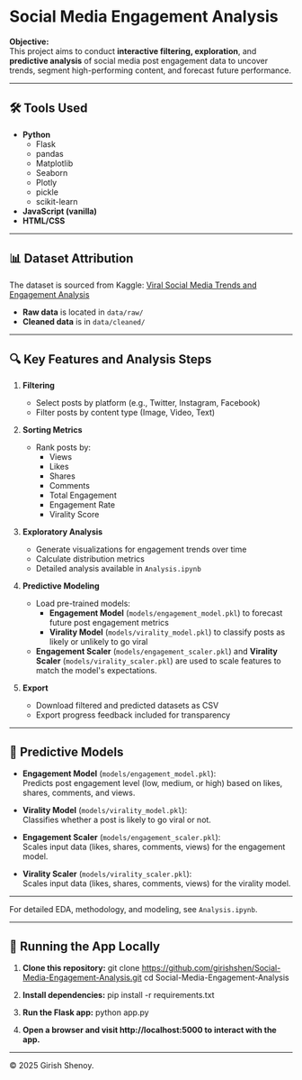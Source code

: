 # Social Media Engagement Analysis

**Objective:**  
This project aims to conduct **interactive filtering, exploration**, and **predictive analysis** of social media post engagement data to uncover trends, segment high-performing content, and forecast future performance.

---

## 🛠 **Tools Used**
- **Python**  
  - Flask  
  - pandas  
  - Matplotlib  
  - Seaborn  
  - Plotly  
  - pickle
  - scikit-learn
- **JavaScript (vanilla)**
- **HTML/CSS**

---

## 📊 **Dataset Attribution**

The dataset is sourced from Kaggle:  [Viral Social Media Trends and Engagement Analysis](https://www.kaggle.com/datasets/atharvasoundankar/viral-social-media-trends-and-engagement-analysis)

- **Raw data** is located in `data/raw/`
- **Cleaned data** is in `data/cleaned/`

---

## 🔍 **Key Features and Analysis Steps**

1. **Filtering**  
   - Select posts by platform (e.g., Twitter, Instagram, Facebook)
   - Filter posts by content type (Image, Video, Text)
   
2. **Sorting Metrics**  
   - Rank posts by: 
     - Views
     - Likes
     - Shares
     - Comments
     - Total Engagement
     - Engagement Rate
     - Virality Score

3. **Exploratory Analysis**  
   - Generate visualizations for engagement trends over time
   - Calculate distribution metrics
   - Detailed analysis available in `Analysis.ipynb`

4. **Predictive Modeling**  
   - Load pre-trained models:
     - **Engagement Model** (`models/engagement_model.pkl`) to forecast future post engagement metrics
     - **Virality Model** (`models/virality_model.pkl`) to classify posts as likely or unlikely to go viral
   - **Engagement Scaler** (`models/engagement_scaler.pkl`) and **Virality Scaler** (`models/virality_scaler.pkl`) are used to scale features to match the model's expectations.

5. **Export**  
   - Download filtered and predicted datasets as CSV
   - Export progress feedback included for transparency

---

## 🧠 **Predictive Models**

- **Engagement Model** (`models/engagement_model.pkl`):  
  Predicts post engagement level (low, medium, or high) based on likes, shares, comments, and views.

- **Virality Model** (`models/virality_model.pkl`):  
  Classifies whether a post is likely to go viral or not.

- **Engagement Scaler** (`models/engagement_scaler.pkl`):  
  Scales input data (likes, shares, comments, views) for the engagement model.

- **Virality Scaler** (`models/virality_scaler.pkl`):  
  Scales input data (likes, shares, comments, views) for the virality model.

---

For detailed EDA, methodology, and modeling, see `Analysis.ipynb`.

---

## 🚀 **Running the App Locally**

1. **Clone this repository:**
   git clone https://github.com/girishshen/Social-Media-Engagement-Analysis.git
   cd Social-Media-Engagement-Analysis

2. **Install dependencies:**
   pip install -r requirements.txt

3. **Run the Flask app:**
   python app.py
 
4. **Open a browser and visit http://localhost:5000 to interact with the app.**

---

© 2025 Girish Shenoy.
